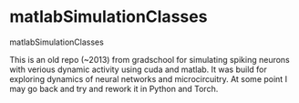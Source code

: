 # matlabSimulationClasses
matlabSimulationClasses

This is an old repo (~2013) from gradschool for simulating spiking neurons with verious dynamic activity using cuda and matlab. It was build for exploring dynamics of neural networks and microcircuitry. At some point I may go back and try and rework it in Python and Torch.
